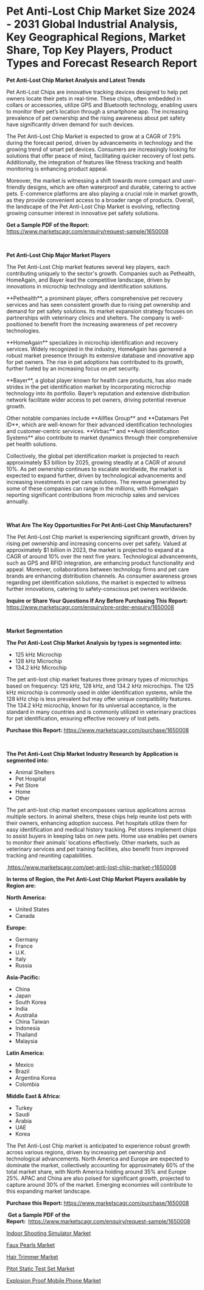 <p><h1>Pet Anti-Lost Chip Market Size 2024 - 2031 Global Industrial Analysis, Key Geographical Regions, Market Share, Top Key Players, Product Types and Forecast Research Report</h1></p><p><strong>Pet Anti-Lost Chip Market Analysis and Latest Trends</strong></p>
<p><p>Pet Anti-Lost Chips are innovative tracking devices designed to help pet owners locate their pets in real-time. These chips, often embedded in collars or accessories, utilize GPS and Bluetooth technology, enabling users to monitor their pet’s location through a smartphone app. The increasing prevalence of pet ownership and the rising awareness about pet safety have significantly driven demand for such devices.</p><p>The Pet Anti-Lost Chip Market is expected to grow at a CAGR of 7.9% during the forecast period, driven by advancements in technology and the growing trend of smart pet devices. Consumers are increasingly looking for solutions that offer peace of mind, facilitating quicker recovery of lost pets. Additionally, the integration of features like fitness tracking and health monitoring is enhancing product appeal.</p><p>Moreover, the market is witnessing a shift towards more compact and user-friendly designs, which are often waterproof and durable, catering to active pets. E-commerce platforms are also playing a crucial role in market growth, as they provide convenient access to a broader range of products. Overall, the landscape of the Pet Anti-Lost Chip Market is evolving, reflecting growing consumer interest in innovative pet safety solutions.</p></p>
<p><strong>Get a Sample PDF of the Report:&nbsp;</strong> <a href="https://www.marketscagr.com/enquiry/request-sample/1650008?utm_campaign=1126&utm_medium=2&utm_source=Github&utm_content=ia&utm_term=26092024&utm_id=pet-anti-lost-chip">https://www.marketscagr.com/enquiry/request-sample/1650008</a></p>
<p>&nbsp;</p>
<p><strong>Pet Anti-Lost Chip Major Market Players</strong></p>
<p><p>The Pet Anti-Lost Chip market features several key players, each contributing uniquely to the sector's growth. Companies such as Pethealth, HomeAgain, and Bayer lead the competitive landscape, driven by innovations in microchip technology and identification solutions.</p><p>**Pethealth**, a prominent player, offers comprehensive pet recovery services and has seen consistent growth due to rising pet ownership and demand for pet safety solutions. Its market expansion strategy focuses on partnerships with veterinary clinics and shelters. The company is well-positioned to benefit from the increasing awareness of pet recovery technologies.</p><p>**HomeAgain** specializes in microchip identification and recovery services. Widely recognized in the industry, HomeAgain has garnered a robust market presence through its extensive database and innovative app for pet owners. The rise in pet adoptions has contributed to its growth, further fueled by an increasing focus on pet security.</p><p>**Bayer**, a global player known for health care products, has also made strides in the pet identification market by incorporating microchip technology into its portfolio. Bayer’s reputation and extensive distribution network facilitate wider access to pet owners, driving potential revenue growth.</p><p>Other notable companies include **Allflex Group** and **Datamars Pet ID**, which are well-known for their advanced identification technologies and customer-centric services. **Virbac** and **Avid Identification Systems** also contribute to market dynamics through their comprehensive pet health solutions.</p><p>Collectively, the global pet identification market is projected to reach approximately $3 billion by 2025, growing steadily at a CAGR of around 10%. As pet ownership continues to escalate worldwide, the market is expected to expand further, driven by technological advancements and increasing investments in pet care solutions. The revenue generated by some of these companies can range in the millions, with HomeAgain reporting significant contributions from microchip sales and services annually.</p></p>
<p>&nbsp;</p>
<p><strong>What Are The Key Opportunities For Pet Anti-Lost Chip Manufacturers?</strong></p>
<p><p>The Pet Anti-Lost Chip market is experiencing significant growth, driven by rising pet ownership and increasing concerns over pet safety. Valued at approximately $1 billion in 2023, the market is projected to expand at a CAGR of around 10% over the next five years. Technological advancements, such as GPS and RFID integration, are enhancing product functionality and appeal. Moreover, collaborations between technology firms and pet care brands are enhancing distribution channels. As consumer awareness grows regarding pet identification solutions, the market is expected to witness further innovations, catering to safety-conscious pet owners worldwide.</p></p>
<p><strong>Inquire or Share Your Questions If Any Before Purchasing This Report:</strong> <a href="https://www.marketscagr.com/enquiry/pre-order-enquiry/1650008?utm_campaign=1126&utm_medium=2&utm_source=Github&utm_content=ia&utm_term=26092024&utm_id=pet-anti-lost-chip">https://www.marketscagr.com/enquiry/pre-order-enquiry/1650008</a></p>
<p>&nbsp;</p>
<p><strong>Market Segmentation</strong></p>
<p><strong>The Pet Anti-Lost Chip Market Analysis by types is segmented into:</strong></p>
<p><ul><li>125 kHz Microchip</li><li>128 kHz Microchip</li><li>134.2 kHz Microchip</li></ul></p>
<p><p>The pet anti-lost chip market features three primary types of microchips based on frequency: 125 kHz, 128 kHz, and 134.2 kHz microchips. The 125 kHz microchip is commonly used in older identification systems, while the 128 kHz chip is less prevalent but may offer unique compatibility features. The 134.2 kHz microchip, known for its universal acceptance, is the standard in many countries and is commonly utilized in veterinary practices for pet identification, ensuring effective recovery of lost pets.</p></p>
<p><strong>Purchase this Report:&nbsp;</strong><a href="https://www.marketscagr.com/purchase/1650008?utm_campaign=1126&utm_medium=2&utm_source=Github&utm_content=ia&utm_term=26092024&utm_id=pet-anti-lost-chip">https://www.marketscagr.com/purchase/1650008</a></p>
<p>&nbsp;</p>
<p><strong>The Pet Anti-Lost Chip Market Industry Research by Application is segmented into:</strong></p>
<p><ul><li>Animal Shelters</li><li>Pet Hospital</li><li>Pet Store</li><li>Home</li><li>Other</li></ul></p>
<p><p>The pet anti-lost chip market encompasses various applications across multiple sectors. In animal shelters, these chips help reunite lost pets with their owners, enhancing adoption success. Pet hospitals utilize them for easy identification and medical history tracking. Pet stores implement chips to assist buyers in keeping tabs on new pets. Home use enables pet owners to monitor their animals’ locations effectively. Other markets, such as veterinary services and pet training facilities, also benefit from improved tracking and reuniting capabilities.</p></p>
<p><a href="https://www.marketscagr.com/pet-anti-lost-chip-market-r1650008?utm_campaign=1126&utm_medium=2&utm_source=Github&utm_content=ia&utm_term=26092024&utm_id=pet-anti-lost-chip">&nbsp;https://www.marketscagr.com/pet-anti-lost-chip-market-r1650008</a></p>
<p><strong>In terms of Region, the Pet Anti-Lost Chip Market Players available by Region are:</strong></p>
<p>
    <p> <strong> North America: </strong>
        <ul>
            <li>United States</li>
            <li>Canada</li>
        </ul>
        </p> 
    <p> <strong> Europe: </strong>
        <ul>
            <li>Germany</li>
            <li>France</li>
            <li>U.K.</li>
            <li>Italy</li>
            <li>Russia</li>
        </ul>
        </p> 
    <p> <strong> Asia-Pacific: </strong>
        <ul>
            <li>China</li>
            <li>Japan</li>
            <li>South Korea</li>
            <li>India</li>
            <li>Australia</li>
            <li>China Taiwan</li>
            <li>Indonesia</li>
            <li>Thailand</li>
            <li>Malaysia</li>
        </ul>
        </p> 
    <p> <strong> Latin America: </strong>
        <ul>
            <li>Mexico</li>
            <li>Brazil</li>
            <li>Argentina Korea</li>
            <li>Colombia</li>
        </ul>
        </p> 
    <p> <strong> Middle East & Africa: </strong>
        <ul>
            <li>Turkey</li>
            <li>Saudi</li>
            <li>Arabia</li>
            <li>UAE</li>
            <li>Korea</li>
        </ul>
    </p>
    </p>
<p><p>The Pet Anti-Lost Chip market is anticipated to experience robust growth across various regions, driven by increasing pet ownership and technological advancements. North America and Europe are expected to dominate the market, collectively accounting for approximately 60% of the total market share, with North America holding around 35% and Europe 25%. APAC and China are also poised for significant growth, projected to capture around 30% of the market. Emerging economies will contribute to this expanding market landscape.</p></p>
<p><strong>Purchase this Report: </strong><a href="https://www.marketscagr.com/purchase/1650008?utm_campaign=1126&utm_medium=2&utm_source=Github&utm_content=ia&utm_term=26092024&utm_id=pet-anti-lost-chip">https://www.marketscagr.com/purchase/1650008</a></p>
<p>&nbsp;<strong>Get a Sample PDF of the Report:&nbsp;&nbsp;</strong><a href="https://www.marketscagr.com/enquiry/request-sample/1650008?utm_campaign=1126&utm_medium=2&utm_source=Github&utm_content=ia&utm_term=26092024&utm_id=pet-anti-lost-chip">https://www.marketscagr.com/enquiry/request-sample/1650008</a></p>
<p><strong></strong></p>
<p><p><a href="https://www.linkedin.com/pulse/indoor-shooting-simulator-market-overview-regional-outlook-1jo3f?utm_campaign=1126&utm_medium=2&utm_source=Github&utm_content=ia&utm_term=26092024&utm_id=pet-anti-lost-chip">Indoor Shooting Simulator Market</a></p><p><a href="https://issuu.com/reportprime-2/docs/faux-pearls-market-size-2030.pptx_14332e58b586a0?utm_campaign=1126&utm_medium=2&utm_source=Github&utm_content=ia&utm_term=26092024&utm_id=pet-anti-lost-chip">Faux Pearls Market</a></p><p><a href="https://issuu.com/reportprime-2/docs/hair-trimmer-market-size-2030.pptx_4cc19ae970ea52?utm_campaign=1126&utm_medium=2&utm_source=Github&utm_content=ia&utm_term=26092024&utm_id=pet-anti-lost-chip">Hair Trimmer Market</a></p><p><a href="https://www.linkedin.com/pulse/pitot-static-test-set-market-size-type-portable-settable-top-umgle?trackingId=sbnJ1REnS%2BeiWnisnMueQQ%3D%3D&utm_campaign=1126&utm_medium=2&utm_source=Github&utm_content=ia&utm_term=26092024&utm_id=pet-anti-lost-chip">Pitot Static Test Set Market</a></p><p><a href="https://www.linkedin.com/pulse/explosion-proof-mobile-phone-market-investigation-industry-bwymf?trackingId=j3GbA2mWToKTo9X%2FxVRlhg%3D%3D&utm_campaign=1126&utm_medium=2&utm_source=Github&utm_content=ia&utm_term=26092024&utm_id=pet-anti-lost-chip">Explosion Proof Mobile Phone Market</a></p></p>